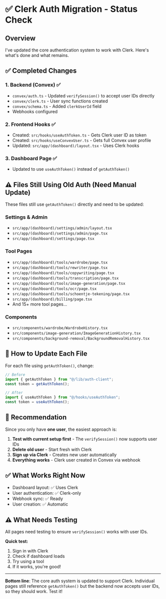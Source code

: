 # ✅ Clerk Auth Migration - Status Check

## Overview

I've updated the core authentication system to work with Clerk. Here's what's done and what remains.

## ✅ Completed Changes

### 1. **Backend (Convex)** ✅
- `convex/auth.ts` - Updated `verifySession()` to accept user IDs directly
- `convex/clerk.ts` - User sync functions created
- `convex/schema.ts` - Added `clerkUserId` field
- Webhooks configured

### 2. **Frontend Hooks** ✅
- Created: `src/hooks/useAuthToken.ts` - Gets Clerk user ID as token
- Created: `src/hooks/useConvexUser.ts` - Gets full Convex user profile
- Updated: `src/app/(dashboard)/layout.tsx` - Uses Clerk hooks

### 3. **Dashboard Page** ✅
- Updated to use `useAuthToken()` instead of `getAuthToken()`

## ⚠️ Files Still Using Old Auth (Need Manual Update)

These files still use `getAuthToken()` directly and need to be updated:

### Settings & Admin
- `src/app/(dashboard)/settings/admin/layout.tsx`
- `src/app/(dashboard)/settings/admin/page.tsx`
- `src/app/(dashboard)/settings/page.tsx`

### Tool Pages
- `src/app/(dashboard)/tools/wardrobe/page.tsx`
- `src/app/(dashboard)/tools/rewriter/page.tsx`
- `src/app/(dashboard)/tools/copywriting/page.tsx`
- `src/app/(dashboard)/tools/transcription/page.tsx`
- `src/app/(dashboard)/tools/image-generation/page.tsx`
- `src/app/(dashboard)/tools/ocr/page.tsx`
- `src/app/(dashboard)/tools/schoentje-tekening/page.tsx`
- `src/app/(dashboard)/billing/page.tsx`
- And 15+ more tool pages...

### Components
- `src/components/wardrobe/WardrobeHistory.tsx`
- `src/components/image-generation/ImageGenerationHistory.tsx`
- `src/components/background-removal/BackgroundRemovalHistory.tsx`

## 🔧 How to Update Each File

For each file using `getAuthToken()`, change:

```typescript
// Before
import { getAuthToken } from "@/lib/auth-client";
const token = getAuthToken();

// After  
import { useAuthToken } from "@/hooks/useAuthToken";
const token = useAuthToken();
```

## 🎯 Recommendation

Since you only have **one user**, the easiest approach is:

1. **Test with current setup first** - The `verifySession()` now supports user IDs
2. **Delete old user** - Start fresh with Clerk
3. **Sign up via Clerk** - Creates new user automatically
4. **Everything works** - Clerk user created in Convex via webhook

## ✅ What Works Right Now

- Dashboard layout: ✅ Uses Clerk
- User authentication: ✅ Clerk-only
- Webhook sync: ✅ Ready
- User creation: ✅ Automatic

## ⚠️ What Needs Testing

All pages need testing to ensure `verifySession()` works with user IDs.

**Quick test:**
1. Sign in with Clerk
2. Check if dashboard loads
3. Try using a tool
4. If it works, you're good!

---

**Bottom line**: The core auth system is updated to support Clerk. Individual pages still reference `getAuthToken()` but the backend now accepts user IDs, so they should work. Test it!

